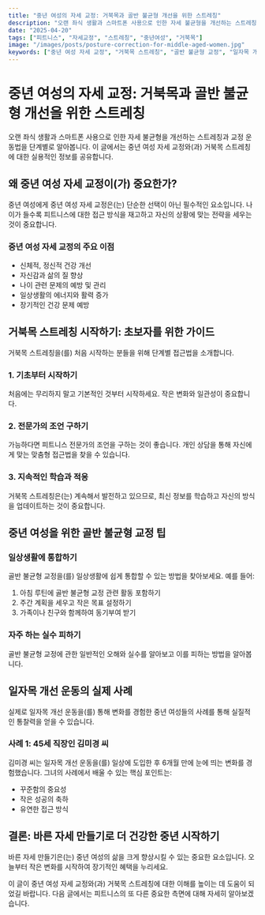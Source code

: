 ```yaml
---
title: "중년 여성의 자세 교정: 거북목과 골반 불균형 개선을 위한 스트레칭"
description: "오랜 좌식 생활과 스마트폰 사용으로 인한 자세 불균형을 개선하는 스트레칭과 교정 운동법을 단계별로 알아봅니다."
date: "2025-04-20"
tags: ["피트니스", "자세교정", "스트레칭", "중년여성", "거북목"]
image: "/images/posts/posture-correction-for-middle-aged-women.jpg"
keywords: ["중년 여성 자세 교정", "거북목 스트레칭", "골반 불균형 교정", "일자목 개선 운동", "바른 자세 만들기"]
---
```


# 중년 여성의 자세 교정: 거북목과 골반 불균형 개선을 위한 스트레칭

오랜 좌식 생활과 스마트폰 사용으로 인한 자세 불균형을 개선하는 스트레칭과 교정 운동법을 단계별로 알아봅니다. 이 글에서는 중년 여성 자세 교정와(과) 거북목 스트레칭에 대한 실용적인 정보를 공유합니다.

## 왜 중년 여성 자세 교정이(가) 중요한가?

중년 여성에게 중년 여성 자세 교정은(는) 단순한 선택이 아닌 필수적인 요소입니다. 나이가 들수록 피트니스에 대한 접근 방식을 재고하고 자신의 상황에 맞는 전략을 세우는 것이 중요합니다.

### 중년 여성 자세 교정의 주요 이점

- 신체적, 정신적 건강 개선
- 자신감과 삶의 질 향상
- 나이 관련 문제의 예방 및 관리
- 일상생활의 에너지와 활력 증가
- 장기적인 건강 문제 예방

## 거북목 스트레칭 시작하기: 초보자를 위한 가이드

거북목 스트레칭을(를) 처음 시작하는 분들을 위해 단계별 접근법을 소개합니다.

### 1. 기초부터 시작하기

처음에는 무리하지 말고 기본적인 것부터 시작하세요. 작은 변화와 일관성이 중요합니다.

### 2. 전문가의 조언 구하기

가능하다면 피트니스 전문가의 조언을 구하는 것이 좋습니다. 개인 상담을 통해 자신에게 맞는 맞춤형 접근법을 찾을 수 있습니다.

### 3. 지속적인 학습과 적응

거북목 스트레칭은(는) 계속해서 발전하고 있으므로, 최신 정보를 학습하고 자신의 방식을 업데이트하는 것이 중요합니다.

## 중년 여성을 위한 골반 불균형 교정 팁

### 일상생활에 통합하기

골반 불균형 교정을(를) 일상생활에 쉽게 통합할 수 있는 방법을 찾아보세요. 예를 들어:

1. 아침 루틴에 골반 불균형 교정 관련 활동 포함하기
2. 주간 계획을 세우고 작은 목표 설정하기
3. 가족이나 친구와 함께하여 동기부여 받기

### 자주 하는 실수 피하기

골반 불균형 교정에 관한 일반적인 오해와 실수를 알아보고 이를 피하는 방법을 알아봅니다.

## 일자목 개선 운동의 실제 사례

실제로 일자목 개선 운동을(를) 통해 변화를 경험한 중년 여성들의 사례를 통해 실질적인 통찰력을 얻을 수 있습니다.

### 사례 1: 45세 직장인 김미경 씨

김미경 씨는 일자목 개선 운동을(를) 일상에 도입한 후 6개월 만에 눈에 띄는 변화를 경험했습니다. 그녀의 사례에서 배울 수 있는 핵심 포인트는:

- 꾸준함의 중요성
- 작은 성공의 축하
- 유연한 접근 방식

## 결론: 바른 자세 만들기로 더 건강한 중년 시작하기

바른 자세 만들기은(는) 중년 여성의 삶을 크게 향상시킬 수 있는 중요한 요소입니다. 오늘부터 작은 변화를 시작하여 장기적인 혜택을 누리세요.

이 글이 중년 여성 자세 교정와(과) 거북목 스트레칭에 대한 이해를 높이는 데 도움이 되었길 바랍니다. 다음 글에서는 피트니스의 또 다른 중요한 측면에 대해 자세히 알아보겠습니다.
